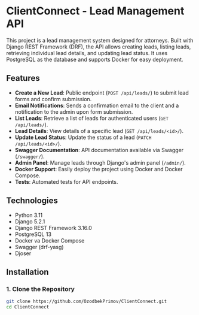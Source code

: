 # ClientConnect - Lead Management API

This project is a lead management system designed for attorneys. Built with Django REST Framework (DRF), the API allows creating leads, listing leads, retrieving individual lead details, and updating lead status. It uses PostgreSQL as the database and supports Docker for easy deployment.

## Features
- **Create a New Lead**: Public endpoint (`POST /api/leads/`) to submit lead forms and confirm submission.
- **Email Notifications**: Sends a confirmation email to the client and a notification to the admin upon form submission.
- **List Leads**: Retrieve a list of leads for authenticated users (`GET /api/leads/`).
- **Lead Details**: View details of a specific lead (`GET /api/leads/<id>/`).
- **Update Lead Status**: Update the status of a lead (`PATCH /api/leads/<id>/`).
- **Swagger Documentation**: API documentation available via Swagger (`/swagger/`).
- **Admin Panel**: Manage leads through Django's admin panel (`/admin/`).
- **Docker Support**: Easily deploy the project using Docker and Docker Compose.
- **Tests**: Automated tests for API endpoints.

## Technologies
- Python 3.11
- Django 5.2.1
- Django REST Framework 3.16.0
- PostgreSQL 13
- Docker va Docker Compose
- Swagger (drf-yasg)
- Djoser
## Installation

### 1. Clone the Repository
```bash
git clone https://github.com/OzodbekPrimov/ClientConnect.git
cd ClientConnect
